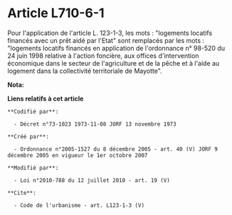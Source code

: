 # Article L710-6-1

Pour l'application de l'article L. 123-1-3, les mots : "logements locatifs financés avec un prêt aidé par l'Etat" sont
remplacés par les mots : "logements locatifs financés en application de l'ordonnance n° 98-520 du 24 juin 1998 relative à
l'action foncière, aux offices d'intervention économique dans le secteur de l'agriculture et de la pêche et à l'aide au
logement dans la collectivité territoriale de Mayotte".

**Nota:**



**Liens relatifs à cet article**

	**Codifié par**:

	  - Décret n°73-1023 1973-11-08 JORF 13 novembre 1973

	**Créé par**:

	  - Ordonnance n°2005-1527 du 8 décembre 2005 - art. 40 (V) JORF 9 décembre 2005 en vigueur le 1er octobre 2007

	**Modifié par**:

	  - Loi n°2010-788 du 12 juillet 2010 - art. 19 (V)

	**Cite**:

	  - Code de l'urbanisme - art. L123-1-3 (V)
